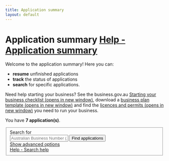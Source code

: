```yaml
---
title: Application summary
layout: default
---
```

<style>
    a.dismiss span {
        display: inline-block;
        width: 20px;
        height: 20px;
        vertical-align: middle;
    }

    p:hover a.dismiss span, a.dismiss:focus span {
        background: url(/Content/img/ico-close.png);
        background-size: cover;
    }

    a.dismiss:hover, a.dismiss:focus {
        background-color: transparent;
    }

    .inline p {
        margin: 0;
    }

    .inline {
        display: inline-block;
        margin-right: 20px;
    }	

	tr.extra {
		background-color: #eee;
		display: none;
	}
	
	tr.extra td {
		background-color: transparent;
	}
	.dashboard-container caption .app-status {
		font-size: 80%;
		margin-top: .5em;
		width: 80%;
	}
	.search-date {
		width: 7em !important;
	}
	.search-date + button.ui-datepicker-trigger {
		background: none;
		border: none;
		margin-left: -35px;
		color: #555;
	}
</style>
<main class="wrapper">
	<h1 id="heading" tabindex="-1">Application summary <a class="cd-btn help" href="#help-dashboarddescription"><span>Help - Application summary</span></a></h1>
	<div class="grid-row clearfix">
		<p>Welcome to the application summary! Here you can:</p>
		<ul>
			<li><strong>resume</strong> unfinished applications</li>
			<li><strong>track</strong> the status of applications</li>
			<li><strong>search</strong> for specific applications.</li>
		</ul>
		<p>Need help starting your business? See the business.gov.au <a href="https://www.business.gov.au/Info/Plan-and-Start/Templates-and-tools/Checklists/Starting-your-business-checklist" target="_blank">Starting your business checklist <span class="visuallyhidden">(opens in new window)</span></a>, download a <a href="https://www.business.gov.au/info/plan-and-start/templates-and-tools/business-plan-template-and-guide" target="_blank">business plan template <span class="visuallyhidden">(opens in new window)</span></a> and find the <a href="https://www.business.gov.au/info/plan-and-start/start-your-business/business-and-company-registration/registration-and-licences" target="_blank"> licences and permits <span class="visuallyhidden">(opens in new window)</span></a> you need to run your business. </p>
	</div>
	<div id="dashboard-page">
		<p>You have <strong><span id="application-count">7</span> application(s)</strong>.</p>
		<div class="card clearfix">
			<form action="/registration/dashboard/search" id="search-form" method="post" novalidate="novalidate"><input name="__RequestVerificationToken" type="hidden" value="v0HTD9yGK4oZF86SaC0U1DDBqhAbaJWP-VzqDS3U4AAWGBssoz7lI5ZHjod30AeYr4OZ4rYmS5M5qEzfzMnCivI_DM_4hQJIqgIMfI2Qw5LdNinjOxOKnVen_9cR6VQ_iC7xqeCItQCqvw6A4q8RPw2">            <fieldset id="filterContainer" class="no-margin">
                <div class="filter-container">
					<div class="grid-row">
						<div class="col4">
							<label for="search-term" class="input-right">Search for</label>
						</div>
						<div class="col7">
							<input id="SearchOptions_SearchString" name="SearchOptions.SearchString" placeholder="Australian Business Number (ABN)" style="max-width: 23em" type="text" value="">
							<button id="find-btn" type="submit" class="btn btn-default btn-inline" name="submitAction" value="stringSearch">Find applications</button><br>
							<a href="javascript:void(0)" id="show-adv">Show advanced options</a>
						</div>
						<div class="col1 last"><a class="cd-btn help" href="#help-dashboardsearchhelp"><span>Help - Search help</span></a></div>
					</div>
                    <div id="advanced-search" style="display: none;">
						<div class="grid-row">
							<div class="col4">
								<label for="SearchOptions_DateFrom" class="input-right">Submitted date from<br><span class="field-note">(DD/MM/YYYY)</span></label>
							</div>
							<div class="col8 last">
								<input class="search-date hasDatepicker" data-val="true" data-val-date="The field DateFrom must be a date." id="SearchOptions_DateFrom" name="SearchOptions.DateFrom" type="text" value=""><button type="button" class="ui-datepicker-trigger"><span class="fa fa-calendar"></span></button>
								&nbsp;&nbsp;
								<label for="SearchOptions_DateTo" class="input-right label-inline">Date to <span class="field-note">(DD/MM/YYYY)</span></label>
								<input class="search-date hasDatepicker" data-val="true" data-val-date="The field DateTo must be a date." id="SearchOptions_DateTo" name="SearchOptions.DateTo" type="text" value=""><button type="button" class="ui-datepicker-trigger"><span class="fa fa-calendar"></span></button>
							</div>
						</div>
						<div class="grid-row">
							<div class="col4">
								<label for="field5" class="input-right">Status of application</label>
							</div>
							<div class="col8 last">
								<select id="SearchOptions_SelectedApplicationStatus" name="SearchOptions.SelectedApplicationStatus"><option value="">Show all</option>
									<option value="1">Not Submitted</option>
									<option value="4">Submitted</option>
									<option value="5">Completed</option>
								</select>
								<br>
							</div>
						</div>
						<div class="grid-row clearfix">
							<div class="col4">
								<p class="label input-right">Registration types</p>
							</div>
							<div class="col8 last">
								<div class="custom-controls inline">
									<p class="no-margin">

										<input id="RegistrationTypes_2" name="SearchOptions.SelectedRegistrationTypes" type="checkbox" value="ABN">
										<label for="RegistrationTypes_2" id="type-abn" style="width: 8em">ABN</label>
									</p>
								</div>
								<div class="custom-controls inline">
									<p class="no-margin">

										<input id="RegistrationTypes_3" name="SearchOptions.SelectedRegistrationTypes" type="checkbox" value="GST">
										<label for="RegistrationTypes_3" id="type-gst" style="width: 8em">GST</label>
									</p>
								</div>
								<div class="custom-controls inline">
									<p class="no-margin">

										<input id="RegistrationTypes_4" name="SearchOptions.SelectedRegistrationTypes" type="checkbox" value="PAYG">
										<label for="RegistrationTypes_4" id="type-payg" style="width: 8em">PAYG</label>
									</p>
								</div>
								<div class="custom-controls inline">
									<p class="no-margin">

										<input id="RegistrationTypes_5" name="SearchOptions.SelectedRegistrationTypes" type="checkbox" value="FBT">
										<label for="RegistrationTypes_5" id="type-fbt" style="width: 8em">FBT</label>
									</p>
								</div>
								<div class="custom-controls inline">
									<p class="no-margin">

										<input id="RegistrationTypes_6" name="SearchOptions.SelectedRegistrationTypes" type="checkbox" value="LCT">
										<label for="RegistrationTypes_6" id="type-lct" style="width: 8em">LCT</label>
									</p>
								</div>
								<div class="custom-controls inline">
									<p class="no-margin">

										<input id="RegistrationTypes_7" name="SearchOptions.SelectedRegistrationTypes" type="checkbox" value="FTC">
										<label for="RegistrationTypes_7" id="type-ftc" style="width: 8em">FTC</label>
									</p>
								</div>
								<div class="custom-controls inline">
									<p class="no-margin">

										<input id="RegistrationTypes_8" name="SearchOptions.SelectedRegistrationTypes" type="checkbox" value="WET">
										<label for="RegistrationTypes_8" id="type-wet" style="width: 8em">WET</label>
									</p>
								</div>
								<div class="custom-controls inline">
									<p class="no-margin">

										<input id="RegistrationTypes_9" name="SearchOptions.SelectedRegistrationTypes" type="checkbox" value="AKEY">
										<label for="RegistrationTypes_9" id="type-akey" style="width: 8em">AUSKey</label>
									</p>
								</div>
							</div>
						</div>
                        <div>
                            <p class="margin4">
                                <button type="submit" class="btn btn-default btn-inline" id="btnSearch" name="submitAction" value="advancedSearch">Find applications</button>
                            </p>
                        </div>
                    </div>
                </div><!-- filterContainer -->
            </fieldset>
		</form>
	</div>
<div class="dashboard-container" id="9513">
    <table>
        <caption>
            Australian Business Number (ABN): <strong>44 987 654 321</strong><br>
            
            <div class="app-status"><p>Submitted on 12 Apr 2017 09:16</p></div>
            <span class="controls">
                <a href="javascript:void(0);" class="edit" style="display: none;">Resume</a>
                &nbsp;
                <a href="javascript:void(0);" class="remove" style="display: none;">Delete</a>
                &nbsp;
                <a href="javascript:void(0);" class="refresh"><span class="fa fa-refresh"></span>Status update</a>
            </span>
        </caption>
        <thead>
        <tr>
            <th class="status-item">Registration item</th>
            <th class="status-detail">Detail</th>
            <th class="status-information" colspan="2">Status</th>
        </tr>
        </thead>
        <tbody>
			<tr class="rego">
				<td class="waiting"><span class="visuallyhidden">In progress-</span>FBT</td>
				<td class="status-waiting"></td>
				<td class="">
					<span>
						<a class="more" href="#">In progress</a>
					</span>
				</td>
				<td class=""><span class="fa fa-plus-square">&nbsp;</span></td>
			</tr>
			<tr class="rego">
				<td class="waiting"><span class="visuallyhidden">In progress-</span>WET</td>
				<td class="status-waiting"></td>
				<td class="">
					<span>
						<a class="more" href="#">In progress</a>
					</span>
				</td>
				<td class=""><span class="fa fa-plus-square">&nbsp;</span></td>
			</tr>
			<tr class="rego">
				<td class="waiting"><span class="visuallyhidden">In progress-</span>AUSKey</td>
				<td class="status-waiting">John Smith</td>
				<td class="">
					<span>
						<a class="more" href="#">In progress</a>
					</span>
				</td>
				<td class=""><span class="fa fa-plus-square">&nbsp;</span></td>
			</tr>
			</tbody>
    </table>
    <div class="referrer"></div>
</div>
    <div id="applicationResults"><div class="dashboard-container" id="9619">
    <table>
        <caption>Australian Business Number (ABN): <strong>44 123 456 789</strong><br>
            
            <div class="app-status"><p>Completed on 09 Apr 2017 16:18</p></div>
            <span class="controls" style="display: none;">
                <a href="javascript:void(0);" class="edit" style="display: none;">Resume</a>
                &nbsp;
                <a href="javascript:void(0);" class="remove" style="display: none;">Delete</a>
                &nbsp;
                <a href="javascript:void(0);" class="refresh" style="display: none;"><span class="fa fa-refresh"></span>Status update</a>
            </span>
        </caption>
        <thead>
			<tr>
				<th class="status-item">Registration item</th>
				<th class="status-detail">Detail</th>
				<th class="status-information" colspan="2">Status</th>
			</tr>
        </thead>
        <tbody>
			
			<tr class="rego">
				<td class="registered"><span class="visuallyhidden">Successful-</span>AUSKey</td>
				<td class="status-waiting">Fred Aurthur Nerk<br>Reference number: 
        <span class="abn2">0000020799</span> 
        <button class="btn btn-copy">Copy</button></td>
				<td class="">
					<span>
						<a class="more" href="#">Successful</a>
					</span>
				</td>
				<td class=""><span class="fa fa-plus-square">&nbsp;</span></td>
			</tr>
			<tr class="rego">
				<td class="registered"><span class="visuallyhidden">Successful-</span>AUSKey</td>
				<td class="status-waiting">John Cecil Smith<br>Reference number: 
        <span class="abn2">0000020882</span> 
        <button class="btn btn-copy">Copy</button></td>
				<td class="">
					<span>
						<a class="more" href="#">Successful</a>
					</span>
				</td>
				<td class=""><span class="fa fa-plus-square">&nbsp;</span></td>
			</tr>
			<tr class="rego">
				<td class="registered"><span class="visuallyhidden">Successful-</span>AUSKey</td>
				<td class="status-waiting">Bryan Anthony James<br>Reference number: 
        <span class="abn2">0000020895</span> 
        <button class="btn btn-copy">Copy</button></td>
				<td class="">
					<span>
						<a class="more" href="#">Successful</a>
					</span>
				</td>
				<td class=""><span class="fa fa-plus-square">&nbsp;</span></td>
			</tr>
		</tbody>
	</table>
	<div class="referrer"></div>
</div>
<div class="dashboard-container" id="9476">
    <table>
        <caption>
            Australian Business Number: <strong>44 555 555 555</strong><br>
            
            <div class="app-status"><p>Completed on 05 Apr 2017 16:06</p></div>
            <span class="controls" style="display: none;">
                <a href="javascript:void(0);" class="edit" style="display: none;">Resume</a>
                &nbsp;
                <a href="javascript:void(0);" class="remove" style="display: none;">Delete</a>
                &nbsp;
                <a href="javascript:void(0);" class="refresh" style="display: none;"><span class="fa fa-refresh"></span>Status update</a>
            </span>
        </caption>
        <thead>
        <tr>
            <th class="status-item">Registration item</th>
            <th class="status-detail">Detail</th>
            <th class="status-information" colspan="2">Status</th>
        </tr>
        </thead>
        <tbody><tr class="rego">
				<td class="registered"><span class="visuallyhidden">Successful-</span>GST</td>
				<td class="status-waiting"></td>
				<td class="">
					<span>
						<a class="more" href="#">Successful</a>
					</span>
				</td>
				<td class=""><span class="fa fa-plus-square">&nbsp;</span></td>
			</tr>
			<tr class="rego">
				<td class="registered"><span class="visuallyhidden">Successful-</span>LCT</td>
				<td class="status-waiting"></td>
				<td class="">
					<span>
						<a class="more" href="#">Successful</a>
					</span>
				</td>
				<td class=""><span class="fa fa-plus-square">&nbsp;</span></td>
			</tr>
			<tr class="rego">
				<td class="registered"><span class="visuallyhidden">Successful-</span>FTC</td>
				<td class="status-waiting"></td>
				<td class="">
					<span>
						<a class="more" href="#">Successful</a>
					</span>
				</td>
				<td class=""><span class="fa fa-plus-square">&nbsp;</span></td>
			</tr></tbody>
    </table>
    <div class="referrer"></div>
</div></div>
<div id="pager" class="card" style="">
        <div class="grid-row">
            <p>
                You have <span>4</span> more application(s)
                <button id="btnShowMore" type="button" class="btn btn-inline" style="margin-left: 10px">Show more...</button>
            </p>
        </div>
    </div>
</div>


<script type="text/javascript" src="{{ site.baseurl }}/scripts/functions.js"></script>
<script type="text/javascript" src="/scripts/clipboard.min.js"></script>

<script type="text/javascript">
    $("#show-adv").click(function () {
		$("#advanced-search").toggle('fast');
		if ($("#advanced-search:visible").length)
			$("#show-adv").html("Hide advanced options");
		else
			$("#show-adv").html("Show advanced options");
		$(this).blur();
	});
</script>

</main>
